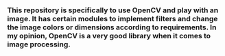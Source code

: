 ### This repository is specifically to use OpenCV and play with an image. It has certain modules to implement filters and change the image colors or dimensions according to requirements. In my opinion, OpenCV is a very good library when it comes to image processing.

